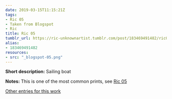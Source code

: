 ```yaml
---
date: 2019-03-15T11:15:21Z
tags:
- Ric 05
- Taken from Blogspot
- Ric
title: Ric 05
tumblr_url: https://ric-unknownartist.tumblr.com/post/183469491482/ric05
alias:
- 183469491482
resources:
- src: "_blogspot-05.png"
---
```


**Short description:** Sailing boat

**Notes:** This is one of the most common prints, see [Ric 05](/tags/Ric-05)

[Other entries for this work](/tags/Ric-05)
